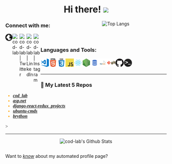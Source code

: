 <h1 align="center">Hi there! <img src="https://media.giphy.com/media/hvRJCLFzcasrR4ia7z/giphy.gif" width="30px"></h1>

<img align="right" alt="Top Langs" width="40%" src="https://github-readme-stats.vercel.app/api/top-langs/?username=cod-lab&layout=compact&theme=solarized-light" />

### Connect with me:

[<img align="left" alt="cod-lab.com" width="22px" src="https://raw.githubusercontent.com/iconic/open-iconic/master/svg/globe.svg" />][website]
[<img align="left" alt="cod-lab" width="22px" src="https://cdn.jsdelivr.net/npm/simple-icons@v3/icons/gmail.svg" />][mail]
[<img align="left" alt="cod-lab | Twitter" width="22px" src="https://cdn.jsdelivr.net/npm/simple-icons@v3/icons/twitter.svg" />][twitter]
[<img align="left" alt="cod-lab | LinkedIn" width="22px" src="https://cdn.jsdelivr.net/npm/simple-icons@v3/icons/linkedin.svg" />][linkedin]
[<img align="left" alt="cod-lab | Instagram" width="22px" src="https://cdn.jsdelivr.net/npm/simple-icons@v3/icons/instagram.svg" />][instagram]

<br>

### Languages and Tools:

<img align="left" alt="Visual Studio Code" width="26px" src="https://raw.githubusercontent.com/github/explore/80688e429a7d4ef2fca1e82350fe8e3517d3494d/topics/visual-studio-code/visual-studio-code.png" />
<img align="left" alt="HTML5" width="26px" src="https://raw.githubusercontent.com/github/explore/80688e429a7d4ef2fca1e82350fe8e3517d3494d/topics/html/html.png" />
<img align="left" alt="CSS3" width="26px" src="https://raw.githubusercontent.com/github/explore/80688e429a7d4ef2fca1e82350fe8e3517d3494d/topics/css/css.png" />
<img align="left" alt="JavaScript" width="26px" src="https://raw.githubusercontent.com/github/explore/80688e429a7d4ef2fca1e82350fe8e3517d3494d/topics/javascript/javascript.png" />
<img align="left" alt="React" width="26px" src="https://raw.githubusercontent.com/github/explore/80688e429a7d4ef2fca1e82350fe8e3517d3494d/topics/react/react.png" />
<img align="left" alt="Node.js" width="26px" src="https://raw.githubusercontent.com/github/explore/80688e429a7d4ef2fca1e82350fe8e3517d3494d/topics/nodejs/nodejs.png" />
<img align="left" alt="SQL" width="26px" src="https://raw.githubusercontent.com/github/explore/80688e429a7d4ef2fca1e82350fe8e3517d3494d/topics/sql/sql.png" />
<img align="left" alt="MySQL" width="26px" src="https://raw.githubusercontent.com/github/explore/80688e429a7d4ef2fca1e82350fe8e3517d3494d/topics/mysql/mysql.png" />
<img align="left" alt="Git" width="26px" src="https://raw.githubusercontent.com/github/explore/80688e429a7d4ef2fca1e82350fe8e3517d3494d/topics/git/git.png" />
<img align="left" alt="GitHub" width="26px" src="https://raw.githubusercontent.com/github/explore/78df643247d429f6cc873026c0622819ad797942/topics/github/github.png" />
<img align="left" alt="HTML5" width="26px" src="https://raw.githubusercontent.com/github/explore/80688e429a7d4ef2fca1e82350fe8e3517d3494d/topics/terminal/terminal.png" />

<br><br>

---

<!-- <img height="32" width="32" src="https://cdn.jsdelivr.net/npm/simple-icons@v3/icons/github.svg"> -->

### 📕 My Latest 5 Repos

<font face="consolas"><font color="orange"><b><em>

* [cod_lab](https://github.com/cod-lab/cod-lab)
* [asp.net](https://github.com/cod-lab/asp.net)
* [django-react-redux_projects](https://github.com/cod-lab/django-react-redux_projects)
* [ubuntu-cmds](https://github.com/cod-lab/ubuntu-cmds)
* [brython](https://github.com/cod-lab/brython)

</em></b></font>></font>

<!-- 
* [<font face=consolas>**_cod-lab_**</font>](https://github.com/cod-lab/cod-lab)
* [<font face=consolas>**_asp.net_**</font>](https://github.com/cod-lab/asp.net)
* [<font face=consolas>**_django-react-redux_projects_**</font>](https://github.com/cod-lab/django-react-redux_projects)
* [<font face=consolas>**_ubuntu-cmds_**</font>](https://github.com/cod-lab/ubuntu-cmds)
* [<font face=consolas>**_brython_**</font>](https://github.com/cod-lab/brython) -->

---

<p align="center">
<img alt="cod-lab's Github Stats" src="https://github-readme-stats.codestackr.vercel.app/api?username=cod-lab&show_icons=true&hide_border=true" />
</p>

##
Want to [_know_]() about my automated profile page?

<!-- Want to <a href="" target="_self"><em>know</em></a> about my automated profile page? -->



[website]: https://github.com/cod-lab
[mail]: mailto:arihantjain136@gmail.com
[instagram]: https://instagram.com/arihant02
[twitter]: https://twitter.com/black_jack_99
[linkedin]: https://linkedin.com/in/arihant1
[leetcode]: https://leetcode.com/arihant1
[hackerrank]: https://www.hackerrank.com/arihant4

